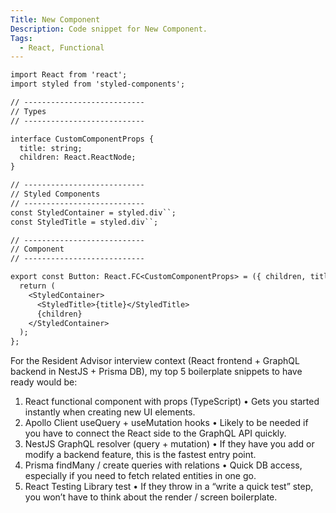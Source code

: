 ```yaml
---
Title: New Component
Description: Code snippet for New Component.
Tags:
  - React, Functional
---
```


```txt
import React from 'react';
import styled from 'styled-components';

// ---------------------------
// Types
// ---------------------------

interface CustomComponentProps {
  title: string;
  children: React.ReactNode;
}

// ---------------------------
// Styled Components
// ---------------------------
const StyledContainer = styled.div``;
const StyledTitle = styled.div``;

// ---------------------------
// Component
// ---------------------------

export const Button: React.FC<CustomComponentProps> = ({ children, title }) => {
  return (
    <StyledContainer>
      <StyledTitle>{title}</StyledTitle>
      {children}
    </StyledContainer>
  );
};

```

For the Resident Advisor interview context (React frontend + GraphQL backend in NestJS + Prisma DB), my top 5 boilerplate snippets to have ready would be:

1. React functional component with props (TypeScript)
   • Gets you started instantly when creating new UI elements.
2. Apollo Client useQuery + useMutation hooks
   • Likely to be needed if you have to connect the React side to the GraphQL API quickly.
3. NestJS GraphQL resolver (query + mutation)
   • If they have you add or modify a backend feature, this is the fastest entry point.
4. Prisma findMany / create queries with relations
   • Quick DB access, especially if you need to fetch related entities in one go.
5. React Testing Library test
   • If they throw in a “write a quick test” step, you won’t have to think about the render / screen boilerplate.
